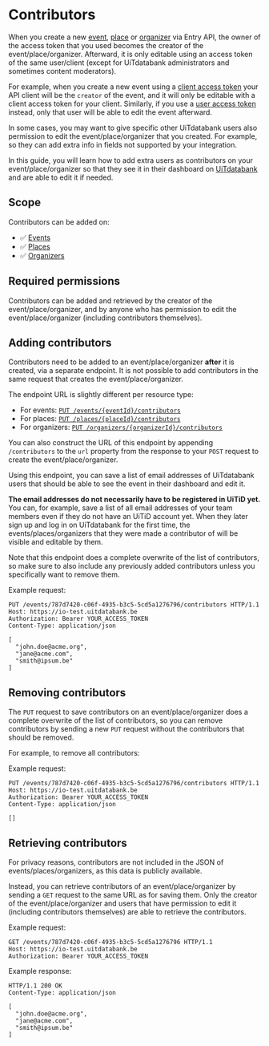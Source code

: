 # Contributors

When you create a new [event](../events/create.md), [place](../places/create.md) or [organizer](../organizers/create.md) via Entry API, the owner of the access token that you used becomes the creator of the event/place/organizer. Afterward, it is only editable using an access token of the same user/client (except for UiTdatabank administrators and sometimes content moderators).

For example, when you create a new event using a [client access token](https://docs.publiq.be/docs/authentication/methods/client-access-token) your API client will be the `creator` of the event, and it will only be editable with a client access token for your client. Similarly, if you use a [user access token](https://docs.publiq.be/docs/authentication/methods/user-access-token) instead, only that user will be able to edit the event afterward.

In some cases, you may want to give specific other UiTdatabank users also permission to edit the event/place/organizer that you created. For example, so they can add extra info in fields not supported by your integration.

In this guide, you will learn how to add extra users as contributors on your event/place/organizer so that they see it in their dashboard on [UiTdatabank](https://www.uitdatabank.be) and are able to edit it if needed.

## Scope

Contributors can be added on:

* ✅ [Events](../events/introduction.md)
* ✅ [Places](../places/introduction.md)
* ✅ [Organizers](../organizers/introduction.md)

## Required permissions

Contributors can be added and retrieved by the creator of the event/place/organizer, and by anyone who has permission to edit the event/place/organizer (including contributors themselves).

## Adding contributors

Contributors need to be added to an event/place/organizer **after** it is created, via a separate endpoint. It is not possible to add contributors in the same request that creates the event/place/organizer.

The endpoint URL is slightly different per resource type:

* For events: [`PUT /events/{eventId}/contributors`]()
* For places: [`PUT /places/{placeId}/contributors`]()
* For organizers: [`PUT /organizers/{organizerId}/contributors`]()

You can also construct the URL of this endpoint by appending `/contributors` to the `url` property from the response to your `POST` request to create the event/place/organizer.

Using this endpoint, you can save a list of email addresses of UiTdatabank users that should be able to see the event in their dashboard and edit it. 

**The email addresses do not necessarily have to be registered in UiTiD yet.** You can, for example, save a list of all email addresses of your team members even if they do not have an UiTiD account yet. When they later sign up and log in on UiTdatabank for the first time, the events/places/organizers that they were made a contributor of will be visible and editable by them.

Note that this endpoint does a complete overwrite of the list of contributors, so make sure to also include any previously added contributors unless you specifically want to remove them.

Example request:

```http
PUT /events/787d7420-c06f-4935-b3c5-5cd5a1276796/contributors HTTP/1.1
Host: https://io-test.uitdatabank.be
Authorization: Bearer YOUR_ACCESS_TOKEN
Content-Type: application/json

[
  "john.doe@acme.org",
  "jane@acme.com",
  "smith@ipsum.be"
]
```

## Removing contributors

The `PUT` request to save contributors on an event/place/organizer does a complete overwrite of the list of contributors, so you can remove contributors by sending a new `PUT` request without the contributors that should be removed.

For example, to remove all contributors:

Example request:

```http
PUT /events/787d7420-c06f-4935-b3c5-5cd5a1276796/contributors HTTP/1.1
Host: https://io-test.uitdatabank.be
Authorization: Bearer YOUR_ACCESS_TOKEN
Content-Type: application/json

[]
```

## Retrieving contributors

For privacy reasons, contributors are not included in the JSON of events/places/organizers, as this data is publicly available. 

Instead, you can retrieve contributors of an event/place/organizer by sending a `GET` request to the same URL as for saving them. Only the creator of the event/place/organizer and users that have permission to edit it (including contributors themselves) are able to retrieve the contributors.

Example request:
```http
GET /events/787d7420-c06f-4935-b3c5-5cd5a1276796 HTTP/1.1
Host: https://io-test.uitdatabank.be
Authorization: Bearer YOUR_ACCESS_TOKEN
```

Example response:
```http
HTTP/1.1 200 OK
Content-Type: application/json

[
  "john.doe@acme.org",
  "jane@acme.com",
  "smith@ipsum.be"
]
```
